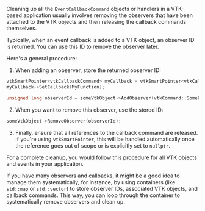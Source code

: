 Cleaning up all the `EventCallbackCommand` objects or handlers in a VTK-based application usually involves removing the observers that have been attached to the VTK objects and then releasing the callback commands themselves.

Typically, when an event callback is added to a VTK object, an observer ID is returned. You can use this ID to remove the observer later.

Here's a general procedure:

1. When adding an observer, store the returned observer ID:
```cpp
vtkSmartPointer<vtkCallbackCommand> myCallback = vtkSmartPointer<vtkCallbackCommand>::New();
myCallback->SetCallback(MyFunction);

unsigned long observerId = someVtkObject->AddObserver(vtkCommand::SomeEvent, myCallback);
```

2. When you want to remove this observer, use the stored ID:
```cpp
someVtkObject->RemoveObserver(observerId);
```

3. Finally, ensure that all references to the callback command are released. If you're using `vtkSmartPointer`, this will be handled automatically once the reference goes out of scope or is explicitly set to `nullptr`.

For a complete cleanup, you would follow this procedure for all VTK objects and events in your application.

If you have many observers and callbacks, it might be a good idea to manage them systematically, for instance, by using containers (like `std::map` or `std::vector`) to store observer IDs, associated VTK objects, and callback commands. This way, you can loop through the container to systematically remove observers and clean up.
